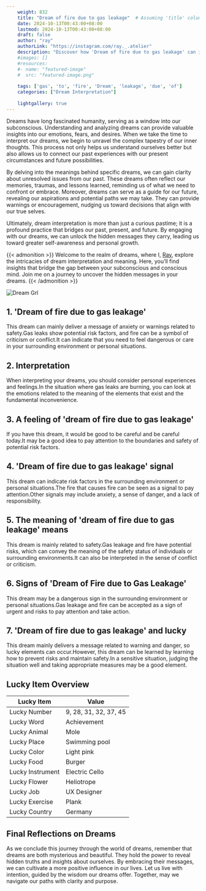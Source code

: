 ```yaml
---
    weight: 832
    title: "Dream of fire due to gas leakage"  # Assuming 'title' column exists
    date: 2024-10-13T00:43:00+08:00
    lastmod: 2024-10-13T00:43:00+08:00
    draft: false
    author: "ray"
    authorLink: "https://instagram.com/ray._.atelier"
    description: "Discover how 'Dream of fire due to gas leakage' can interpret your future and uncover its significant meanings in your life."
    #images: []
    #resources:
    #- name: "featured-image"
    #  src: "featured-image.png"
    
    tags: ['gas', 'to', 'fire', 'Dream', 'leakage', 'due', 'of']
    categories: ["Dream Interpretation"]
    
    lightgallery: true
---
```

    
Dreams have long fascinated humanity, serving as a window into our subconscious. Understanding and analyzing dreams can provide valuable insights into our emotions, fears, and desires. When we take the time to interpret our dreams, we begin to unravel the complex tapestry of our inner thoughts. This process not only helps us understand ourselves better but also allows us to connect our past experiences with our present circumstances and future possibilities.

By delving into the meanings behind specific dreams, we can gain clarity about unresolved issues from our past. These dreams often reflect our memories, traumas, and lessons learned, reminding us of what we need to confront or embrace. Moreover, dreams can serve as a guide for our future, revealing our aspirations and potential paths we may take. They can provide warnings or encouragement, nudging us toward decisions that align with our true selves.

Ultimately, dream interpretation is more than just a curious pastime; it is a profound practice that bridges our past, present, and future. By engaging with our dreams, we can unlock the hidden messages they carry, leading us toward greater self-awareness and personal growth.

{{< admonition >}}
Welcome to the realm of dreams, where I, [Ray](https://instagram.com/ray._.atelier), explore the intricacies of dream interpretation and meaning. Here, you’ll find insights that bridge the gap between your subconscious and conscious mind. Join me on a journey to uncover the hidden messages in your dreams.
{{< /admonition >}}

![Dream Grl](https://cdn.pixabay.com/photo/2017/11/02/03/35/gothic-2910057_1280.jpg "Dream Grl")

## 1. 'Dream of fire due to gas leakage'
This dream can mainly deliver a message of anxiety or warnings related to safety.Gas leaks show potential risk factors, and fire can be a symbol of criticism or conflict.It can indicate that you need to feel dangerous or care in your surrounding environment or personal situations.

## 2. Interpretation
When interpreting your dreams, you should consider personal experiences and feelings.In the situation where gas leaks are burning, you can look at the emotions related to the meaning of the elements that exist and the fundamental inconvenience.

## 3. A feeling of 'dream of fire due to gas leakage'
If you have this dream, it would be good to be careful and be careful today.It may be a good idea to pay attention to the boundaries and safety of potential risk factors.

## 4. 'Dream of fire due to gas leakage' signal
This dream can indicate risk factors in the surrounding environment or personal situations.The fire that causes fire can be seen as a signal to pay attention.Other signals may include anxiety, a sense of danger, and a lack of responsibility.

## 5. The meaning of 'dream of fire due to gas leakage' means
This dream is mainly related to safety.Gas leakage and fire have potential risks, which can convey the meaning of the safety status of individuals or surrounding environments.It can also be interpreted in the sense of conflict or criticism.

## 6. Signs of 'Dream of Fire due to Gas Leakage'
This dream may be a dangerous sign in the surrounding environment or personal situations.Gas leakage and fire can be accepted as a sign of urgent and risks to pay attention and take action.

## 7. 'Dream of fire due to gas leakage' and lucky
This dream mainly delivers a message related to warning and danger, so lucky elements can occur.However, this dream can be learned by learning how to prevent risks and maintain safety.In a sensitive situation, judging the situation well and taking appropriate measures may be a good element.

## Lucky Item Overview
| Lucky Item          | Value              |
|---------------|--------------------|
| Lucky Number        | 9, 28, 31, 32, 37, 45  |
| Lucky Word          | Achievement |
| Lucky Animal        | Mole |
| Lucky Place         | Swimming pool     |
| Lucky Color         | Light pink     |
| Lucky Food          | Burger      |
| Lucky Instrument    | Electric Cello |
| Lucky Flower        | Heliotrope    |
| Lucky Job           | UX Designer       |
| Lucky Exercise      | Plank  |
| Lucky Country       | Germany    |


##  Final Reflections on Dreams

As we conclude this journey through the world of dreams, remember that dreams are both mysterious and beautiful. They hold the power to reveal hidden truths and insights about ourselves. By embracing their messages, we can cultivate a more positive influence in our lives. Let us live with intention, guided by the wisdom our dreams offer. Together, may we navigate our paths with clarity and purpose.
